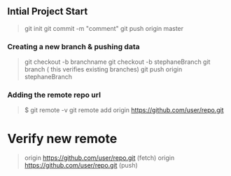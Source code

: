 ## Intial Project Start 

> git init
> git commit -m "comment"
> git push origin master

### Creating a new branch & pushing data

> git checkout -b branchname
> git checkout -b stephaneBranch
> git branch ( this verifies existing branches)
> git push origin stephaneBranch 

### Adding the remote repo url 

> $ git remote -v
> git remote add origin https://github.com/user/repo.git

# Verify new remote

> origin  https://github.com/user/repo.git (fetch)
> origin  https://github.com/user/repo.git (push)